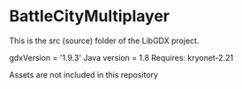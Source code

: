 # BattleCityMultiplayer

This is the src (source) folder of the  LibGDX project.

gdxVersion = '1.9.3'
Java version = 1.8
Requires: kryonet-2.21

Assets are not included in this repository
